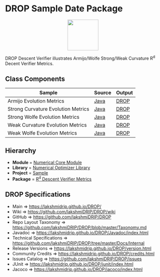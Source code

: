 # DROP Sample Date Package

<p align="center"><img src="https://github.com/lakshmiDRIP/DROP/blob/master/DRIP_Logo.gif?raw=true" width="100"></p>

DROP Descent Verifier illustrates Armijo/Wolfe Strong/Weak Curvature R<sup>d</sup> Decent Verifier Metrics.


## Class Components

 |               Sample               | Source | Output |
 |------------------------------------|--------|--------|
 | Armijo Evolution Metrics           | [Java](https://github.com/lakshmiDRIP/DROP/tree/master/src/main/java/org/drip/sample/descentverifier/ArmijoEvolutionMetrics.java) | [DROP](https://github.com/lakshmiDRIP/DROP/blob/master/drop/org/drip/sample/descentverifier/ArmijoEvolutionMetrics.drop) |
 | Strong Curvature Evolution Metrics | [Java](https://github.com/lakshmiDRIP/DROP/tree/master/src/main/java/org/drip/sample/descentverifier/StrongCurvatureEvolutionMetrics.java) | [DROP](https://github.com/lakshmiDRIP/DROP/blob/master/drop/org/drip/sample/descentverifier/StrongCurvatureEvolutionMetrics.drop) |
 | Strong Wolfe Evolution Metrics     | [Java](https://github.com/lakshmiDRIP/DROP/tree/master/src/main/java/org/drip/sample/descentverifier/StrongWolfeEvolutionMetrics.java) | [DROP](https://github.com/lakshmiDRIP/DROP/blob/master/drop/org/drip/sample/descentverifier/StrongWolfeEvolutionMetrics.drop) |
 | Weak Curvature Evolution Metrics   | [Java](https://github.com/lakshmiDRIP/DROP/tree/master/src/main/java/org/drip/sample/descentverifier/WeakCurvatureEvolutionMetrics.java) | [DROP](https://github.com/lakshmiDRIP/DROP/blob/master/drop/org/drip/sample/descentverifier/WeakCurvatureEvolutionMetrics.drop) |
 | Weak Wolfe Evolution Metrics       | [Java](https://github.com/lakshmiDRIP/DROP/tree/master/src/main/java/org/drip/sample/descentverifier/WeakWolfeEvolutionMetrics.java) | [DROP](https://github.com/lakshmiDRIP/DROP/blob/master/drop/org/drip/sample/descentverifier/WeakWolfeEvolutionMetrics.drop) |


## Hierarchy

 <ul>
	<li><b>Module </b> = <a href = "https://github.com/lakshmiDRIP/DROP/tree/master/NumericalCore.md">Numerical Core Module</a></li>
	<li><b>Library</b> = <a href = "https://github.com/lakshmiDRIP/DROP/tree/master/NumericalOptimizerLibrary.md">Numerical Optimizer Library</a></li>
	<li><b>Project</b> = <a href = "https://github.com/lakshmiDRIP/DROP/tree/master/src/main/java/org/drip/sample/README.md">Sample</a></li>
	<li><b>Package</b> = <a href = "https://github.com/lakshmiDRIP/DROP/tree/master/src/main/java/org/drip/sample/descentverifier/README.md">R<sup>d</sup> Descent Verifier Metrics</a></li>
 </ul>


## DROP Specifications

 * Main                     => https://lakshmidrip.github.io/DROP/
 * Wiki                     => https://github.com/lakshmiDRIP/DROP/wiki
 * GitHub                   => https://github.com/lakshmiDRIP/DROP
 * Repo Layout Taxonomy     => https://github.com/lakshmiDRIP/DROP/blob/master/Taxonomy.md
 * Javadoc                  => https://lakshmidrip.github.io/DROP/Javadoc/index.html
 * Technical Specifications => https://github.com/lakshmiDRIP/DROP/tree/master/Docs/Internal
 * Release Versions         => https://lakshmidrip.github.io/DROP/version.html
 * Community Credits        => https://lakshmidrip.github.io/DROP/credits.html
 * Issues Catalog           => https://github.com/lakshmiDRIP/DROP/issues
 * JUnit                    => https://lakshmidrip.github.io/DROP/junit/index.html
 * Jacoco                   => https://lakshmidrip.github.io/DROP/jacoco/index.html
